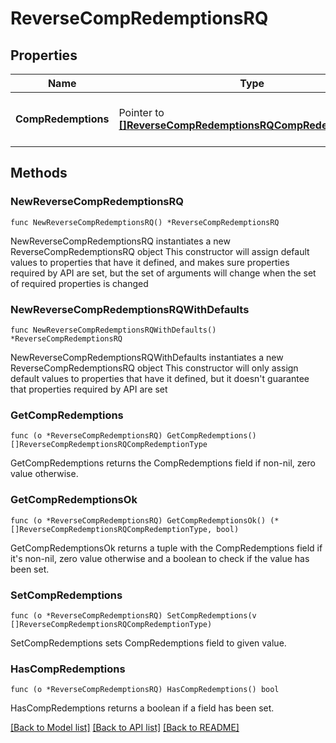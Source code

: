 # ReverseCompRedemptionsRQ

## Properties

Name | Type | Description | Notes
------------ | ------------- | ------------- | -------------
**CompRedemptions** | Pointer to [**[]ReverseCompRedemptionsRQCompRedemptionType**](ReverseCompRedemptionsRQCompRedemptionType.md) | Collection of Complimentary Redemptions for reversal. | [optional] 

## Methods

### NewReverseCompRedemptionsRQ

`func NewReverseCompRedemptionsRQ() *ReverseCompRedemptionsRQ`

NewReverseCompRedemptionsRQ instantiates a new ReverseCompRedemptionsRQ object
This constructor will assign default values to properties that have it defined,
and makes sure properties required by API are set, but the set of arguments
will change when the set of required properties is changed

### NewReverseCompRedemptionsRQWithDefaults

`func NewReverseCompRedemptionsRQWithDefaults() *ReverseCompRedemptionsRQ`

NewReverseCompRedemptionsRQWithDefaults instantiates a new ReverseCompRedemptionsRQ object
This constructor will only assign default values to properties that have it defined,
but it doesn't guarantee that properties required by API are set

### GetCompRedemptions

`func (o *ReverseCompRedemptionsRQ) GetCompRedemptions() []ReverseCompRedemptionsRQCompRedemptionType`

GetCompRedemptions returns the CompRedemptions field if non-nil, zero value otherwise.

### GetCompRedemptionsOk

`func (o *ReverseCompRedemptionsRQ) GetCompRedemptionsOk() (*[]ReverseCompRedemptionsRQCompRedemptionType, bool)`

GetCompRedemptionsOk returns a tuple with the CompRedemptions field if it's non-nil, zero value otherwise
and a boolean to check if the value has been set.

### SetCompRedemptions

`func (o *ReverseCompRedemptionsRQ) SetCompRedemptions(v []ReverseCompRedemptionsRQCompRedemptionType)`

SetCompRedemptions sets CompRedemptions field to given value.

### HasCompRedemptions

`func (o *ReverseCompRedemptionsRQ) HasCompRedemptions() bool`

HasCompRedemptions returns a boolean if a field has been set.


[[Back to Model list]](../README.md#documentation-for-models) [[Back to API list]](../README.md#documentation-for-api-endpoints) [[Back to README]](../README.md)


